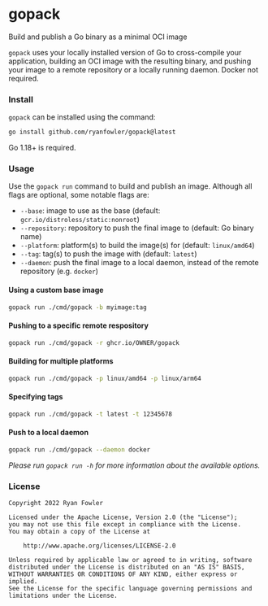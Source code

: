 # gopack

Build and publish a Go binary as a minimal OCI image

`gopack` uses your locally installed version of Go to cross-compile your
application, building an OCI image with the resulting binary, and pushing your
image to a remote repository or a locally running daemon. Docker not required.

### Install

`gopack` can be installed using the command:

```sh
go install github.com/ryanfowler/gopack@latest
```

Go 1.18+ is required.

### Usage

Use the `gopack run` command to build and publish an image. Although all flags
are optional, some notable flags are:
- `--base`: image to use as the base (default: `gcr.io/distroless/static:nonroot`)
- `--repository`: repository to push the final image to (default: Go binary name)
- `--platform`: platform(s) to build the image(s) for (default: `linux/amd64`)
- `--tag`: tag(s) to push the image with (default: `latest`)
- `--daemon`: push the final image to a local daemon, instead of the remote repository (e.g. `docker`)

#### Using a custom base image

```sh
gopack run ./cmd/gopack -b myimage:tag
```

#### Pushing to a specific remote respository

```sh
gopack run ./cmd/gopack -r ghcr.io/OWNER/gopack
```

#### Building for multiple platforms

```sh
gopack run ./cmd/gopack -p linux/amd64 -p linux/arm64
```

#### Specifying tags

```sh
gopack run ./cmd/gopack -t latest -t 12345678
```

#### Push to a local daemon

```sh
gopack run ./cmd/gopack --daemon docker
```

_Please run `gopack run -h` for more information about the available options._

### License

```
Copyright 2022 Ryan Fowler

Licensed under the Apache License, Version 2.0 (the "License");
you may not use this file except in compliance with the License.
You may obtain a copy of the License at

    http://www.apache.org/licenses/LICENSE-2.0

Unless required by applicable law or agreed to in writing, software
distributed under the License is distributed on an "AS IS" BASIS,
WITHOUT WARRANTIES OR CONDITIONS OF ANY KIND, either express or implied.
See the License for the specific language governing permissions and
limitations under the License.
```
